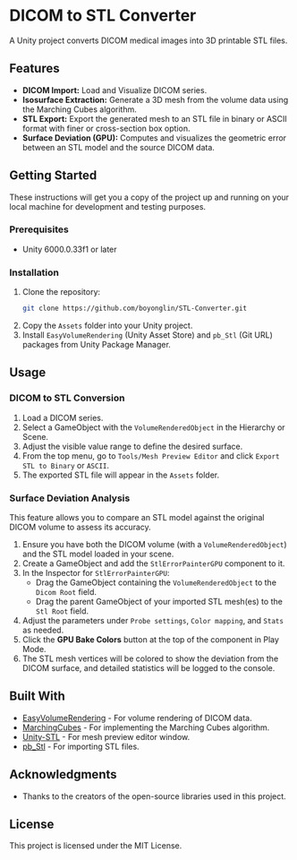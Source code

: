 # DICOM to STL Converter

A Unity project converts DICOM medical images into 3D printable STL files.

## Features

*   **DICOM Import:** Load and Visualize DICOM series.
*   **Isosurface Extraction:** Generate a 3D mesh from the volume data using the Marching Cubes algorithm.
*   **STL Export:** Export the generated mesh to an STL file in binary or ASCII format with finer or cross-section box option.
*   **Surface Deviation (GPU):** Computes and visualizes the geometric error between an STL model and the source DICOM data.

## Getting Started

These instructions will get you a copy of the project up and running on your local machine for development and testing purposes.

### Prerequisites

*   Unity 6000.0.33f1 or later

### Installation

1.  Clone the repository:
    ```sh
    git clone https://github.com/boyonglin/STL-Converter.git
    ```
2.  Copy the `Assets` folder into your Unity project.
3.  Install `EasyVolumeRendering` (Unity Asset Store) and `pb_Stl` (Git URL) packages from Unity Package Manager.

## Usage

### DICOM to STL Conversion

1.  Load a DICOM series.
2.  Select a GameObject with the `VolumeRenderedObject` in the Hierarchy or Scene.
3.  Adjust the visible value range to define the desired surface.
4.  From the top menu, go to `Tools/Mesh Preview Editor` and click `Export STL to Binary` or `ASCII`.
5.  The exported STL file will appear in the `Assets` folder.

### Surface Deviation Analysis

This feature allows you to compare an STL model against the original DICOM volume to assess its accuracy.

1.  Ensure you have both the DICOM volume (with a `VolumeRenderedObject`) and the STL model loaded in your scene.
2.  Create a GameObject and add the `StlErrorPainterGPU` component to it.
3.  In the Inspector for `StlErrorPainterGPU`:
    *   Drag the GameObject containing the `VolumeRenderedObject` to the `Dicom Root` field.
    *   Drag the parent GameObject of your imported STL mesh(es) to the `Stl Root` field.
4.  Adjust the parameters under `Probe settings`, `Color mapping`, and `Stats` as needed.
5.  Click the **GPU Bake Colors** button at the top of the component in Play Mode.
6.  The STL mesh vertices will be colored to show the deviation from the DICOM surface, and detailed statistics will be logged to the console.

## Built With

*   [EasyVolumeRendering](https://github.com/mlavik1/UnityVolumeRendering) - For volume rendering of DICOM data.
*   [MarchingCubes](https://github.com/Scrawk/Marching-Cubes) - For implementing the Marching Cubes algorithm.
*   [Unity-STL](https://github.com/WorldOfZero/Unity-STL) - For mesh preview editor window.
*   [pb_Stl](https://github.com/karl-/pb_Stl) - For importing STL files.

## Acknowledgments

*   Thanks to the creators of the open-source libraries used in this project.

## License

This project is licensed under the MIT License.
